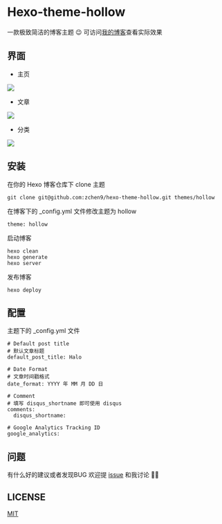 # Hexo-theme-hollow

一款极致简洁的博客主题 😉 可访问[我的博客](http://www.chen9.info/fragment/)查看实际效果


## 界面

- 主页

![](http://7xic0o.com1.z0.glb.clouddn.com/hexo-theme-hollow-01.png)

- 文章

![](http://7xic0o.com1.z0.glb.clouddn.com/hexo-theme-hollow-02.png)

- 分类

![](http://7xic0o.com1.z0.glb.clouddn.com/hexo-theme-hollow-03.png)



## 安装

在你的 Hexo 博客仓库下 clone 主题

	git clone git@github.com:zchen9/hexo-theme-hollow.git themes/hollow
	
在博客下的 _config.yml 文件修改主题为 hollow
	
	theme: hollow

启动博客

	hexo clean
	hexo generate
	hexo server
	
发布博客

	hexo deploy
	
	
## 配置

主题下的 _config.yml 文件

	# Default post title
	# 默认文章标题
	default_post_title: Halo
	
	# Date Format
	# 文章时间戳格式
	date_format: YYYY 年 MM 月 DD 日
	
	# Comment 
	# 填写 disqus_shortname 即可使用 disqus
	comments:
	  disqus_shortname: 
	
	# Google Analytics Tracking ID
	google_analytics: 
	 
	
## 问题

有什么好的建议或者发现BUG 欢迎提 [issue](https://github.com/zchen9/hexo-theme-hollow/issues) 和我讨论 🙋🏻


## LICENSE

[MIT](https://github.com/zchen9/hexo-theme-hollow/blob/master/LICENSE)
